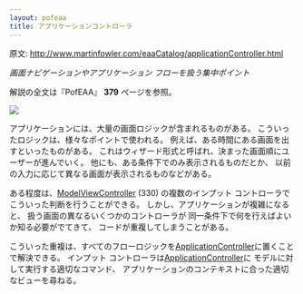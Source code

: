 ```yaml
---
layout: pofeaa
title: アプリケーションコントローラ
---
```


原文: <http://www.martinfowler.com/eaaCatalog/applicationController.html>

*画面ナビゲーションやアプリケーション フローを扱う集中ポイント*

解説の全文は『PofEAA』 **379** ページを参照。

![](http://www.martinfowler.com/eaaCatalog/appControllerSketch.gif)

アプリケーションには、大量の画面ロジックが含まれるものがある。
こういったロジックは、様々なポイントで使われる。
例えば、ある時間にある画面を出すといったものがある。
これはウィザード形式と呼ばれ、決まった画面順にユーザーが進んでいく。
他にも、ある条件下でのみ表示されるものだとか、
以前の入力に応じて異なる画面が表示されるものなどがある。

ある程度は、[ModelViewController](../ModelViewController) (330) の複数のインプット コントローラでこういった判断を行うことができる。
しかし、アプリケーションが複雑になると、
扱う画面の異なるいくつかのコントローラが
同一条件下で何を行えばよいか知る必要がでてきて、
コードが重複してしまうことがある。

こういった重複は、すべてのフローロジックを[ApplicationController](../ApplicationController)に置くことで解決できる。
インプット コントローラは[ApplicationController](../ApplicationController)に
モデルに対して実行する適切なコマンド、
アプリケーションのコンテキストに合った適切なビューを尋ねる。
